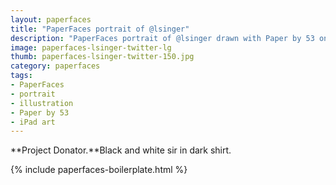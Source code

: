 ```yaml
---
layout: paperfaces
title: "PaperFaces portrait of @lsinger"
description: "PaperFaces portrait of @lsinger drawn with Paper by 53 on an iPad."
image: paperfaces-lsinger-twitter-lg
thumb: paperfaces-lsinger-twitter-150.jpg
category: paperfaces
tags: 
- PaperFaces
- portrait
- illustration
- Paper by 53
- iPad art
---
```


**Project Donator.**Black and white sir in dark shirt.

{% include paperfaces-boilerplate.html %}